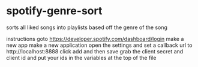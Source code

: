 # spotify-genre-sort
sorts all liked songs into playlists based off the genre of the song

instructions 
goto https://developer.spotify.com/dashboard/login make a new app 
make a new application
open the settings and set a callback url to http://localhost:8888
click add and then save
grab the client secret and client id and put your ids in the variables at the top of the file
